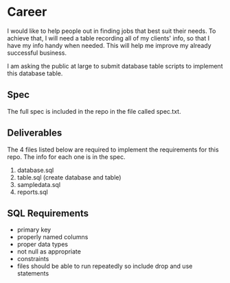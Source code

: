 # Career
I would like to help people out in finding jobs that best suit their needs. To achieve that, I will need a table recording all of my clients' info, so that I have my info handy when needed. This will help me improve my already successful business.

I am asking the public at large to submit database table scripts to implement this database table.

## Spec
The full spec is included in the repo in the file called spec.txt.

## Deliverables
The 4 files listed below are required to implement the requirements for this repo. The info for each one is in the spec.
1. database.sql
2. table.sql (create database and table)
3. sampledata.sql
4. reports.sql

## SQL Requirements
- primary key
- properly named columns
- proper data types
- not null as appropriate
- constraints
- files should be able to run repeatedly so include drop and use statements
